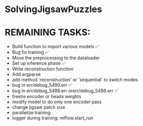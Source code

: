 # SolvingJigsawPuzzles


# REMAINING TASKS:
- Build function to import various models ✅
- Bug fix training ✅
- Move the preprocessing to the dataloader
- Set up inference phase ✅
- Write reconstruction function 
- Add argparse
- add method 'reconstruction' or 'sequential' to switch modes
- bug in err/debug_5490.err ✅
- bug in err/debug_5488.err orerr/debug_5489.err ✅
- freeze encoder or heads weights
- modify model to do only one encoder pass
- change jigsaw patch size
- parallelize training
- logger during training: mlflow.start_run